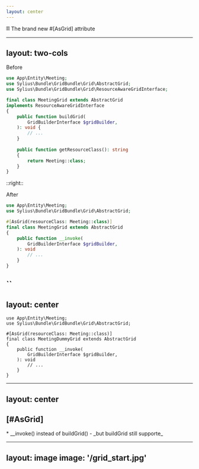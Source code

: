```yaml
---
layout: center
---
```


𝄜 The brand new #[AsGrid] attribute

---
layout: two-cols
---

Before

```php
use App\Entity\Meeting;
use Sylius\Bundle\GridBundle\Grid\AbstractGrid;
use Sylius\Bundle\GridBundle\Grid\ResourceAwareGridInterface;

final class MeetingGrid extends AbstractGrid 
implements ResourceAwareGridInterface
{
    public function buildGrid(
        GridBuilderInterface $gridBuilder,
    ): void {
        // ...
    }
    
    public function getResourceClass(): string
    {
        return Meeting::class;
    } 
}
```

::right::

After

```php
use App\Entity\Meeting;
use Sylius\Bundle\GridBundle\Grid\AbstractGrid;

#[AsGrid(resourceClass: Meeting::class)]
final class MeetingGrid extends AbstractGrid
{
    public function __invoke(
        GridBuilderInterface $gridBuilder,
    ): void 
        // ...
    }
}
```
``
---
layout: center
---

```php{all|2,4,7}
use App\Entity\Meeting;
use Sylius\Bundle\GridBundle\Grid\AbstractGrid;

#[AsGrid(resourceClass: Meeting::class)]
final class MeetingDummyGrid extends AbstractGrid
{
    public function __invoke(
        GridBuilderInterface $gridBuilder,
    ): void 
        // ...
    }
}
```

<!--
* __invoke => - SOLID single responsibility / separation of concerns 
              - consistency with Symfony DX for services to be autowirable callables
              - no need to implement an interface anymore
* flexibility : you can still use buildGrid (it works behind the scenes without interface)
* custom build method => - Multiple grids def in one class
                         - Reusable logic (traits/base)
                         - Decorators/extensions
#[AsGrid('app_admin_user')]
#[AsGrid('app_admin_customer', buildMethod: 'buildCustomerGrid')]
final class UserGrids
{
    public function __invoke(GridBuilderInterface $grid): void
    {
        // User grid definition
    }

    public function buildCustomerGrid(GridBuilderInterface $grid): void
    {
        // Customer grid definition
    }
}
-->

---
layout: center
---

## [#AsGrid]

<v-clicks>
* __invoke() instead of buildGrid() - _but buildGrid still supporte_

</v-clicks>



---
layout: image
image: '/grid_start.jpg'
---


